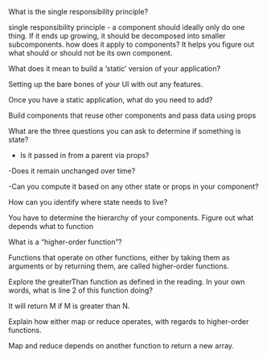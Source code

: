 What is the single responsibility principle?

single responsibility principle - a component should ideally only do one thing. If it ends up growing, it should be decomposed into smaller subcomponents. how does it apply to components? It helps you figure out what should or should not be its own component. 

What does it mean to build a ‘static’ version of your application?

Setting up the bare bones of your UI with out any features.

Once you have a static application, what do you need to add?

Build components that reuse other components and pass data using props

What are the three questions you can ask to determine if something is state?

- Is it passed in from a parent via props?

-Does it remain unchanged over time?

-Can you compute it based on any other state or props in your component?

How can you identify where state needs to live?  

You have to determine the hierarchy of your components. Figure out what depends what to function 

What is a “higher-order function”?

Functions that operate on other functions, either by taking them as arguments or by returning them, are called higher-order functions.

Explore the greaterThan function as defined in the reading. In your own words, what is line 2 of this function doing?

It will return M if M is greater than N.

Explain how either map or reduce operates, with regards to higher-order functions.

Map and reduce depends on another function to return a new array.